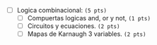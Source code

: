 
* [ ] Logica combinacional: `(5 pts)`
  * [ ] Compuertas logicas and, or y not, `(1 pts)`
  * [ ] Circuitos y ecuaciones. `(2 pts)`
  * [ ] Mapas de Karnaugh 3 variables. `(2 pts)` 
